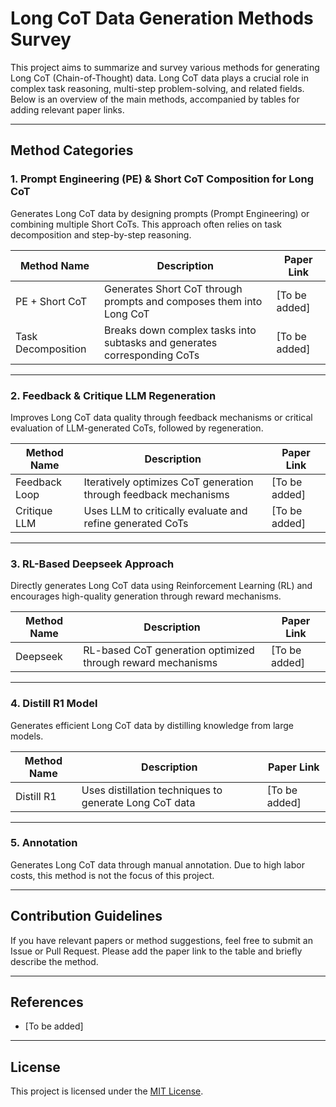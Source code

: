 # Long CoT Data Generation Methods Survey

This project aims to summarize and survey various methods for generating Long CoT (Chain-of-Thought) data. Long CoT data plays a crucial role in complex task reasoning, multi-step problem-solving, and related fields. Below is an overview of the main methods, accompanied by tables for adding relevant paper links.

---

## Method Categories

### 1. **Prompt Engineering (PE) & Short CoT Composition for Long CoT**
Generates Long CoT data by designing prompts (Prompt Engineering) or combining multiple Short CoTs. This approach often relies on task decomposition and step-by-step reasoning.

| Method Name | Description | Paper Link |
|-------------|-------------|------------|
| PE + Short CoT | Generates Short CoT through prompts and composes them into Long CoT | [To be added] |
| Task Decomposition | Breaks down complex tasks into subtasks and generates corresponding CoTs | [To be added] |

---

### 2. **Feedback & Critique LLM Regeneration**
Improves Long CoT data quality through feedback mechanisms or critical evaluation of LLM-generated CoTs, followed by regeneration.

| Method Name | Description | Paper Link |
|-------------|-------------|------------|
| Feedback Loop | Iteratively optimizes CoT generation through feedback mechanisms | [To be added] |
| Critique LLM | Uses LLM to critically evaluate and refine generated CoTs | [To be added] |

---

### 3. **RL-Based Deepseek Approach**
Directly generates Long CoT data using Reinforcement Learning (RL) and encourages high-quality generation through reward mechanisms.

| Method Name | Description | Paper Link |
|-------------|-------------|------------|
| Deepseek | RL-based CoT generation optimized through reward mechanisms | [To be added] |

---

### 4. **Distill R1 Model**
Generates efficient Long CoT data by distilling knowledge from large models.

| Method Name | Description | Paper Link |
|-------------|-------------|------------|
| Distill R1 | Uses distillation techniques to generate Long CoT data | [To be added] |

---

### 5. **Annotation**
Generates Long CoT data through manual annotation. Due to high labor costs, this method is not the focus of this project.

---

## Contribution Guidelines
If you have relevant papers or method suggestions, feel free to submit an Issue or Pull Request. Please add the paper link to the table and briefly describe the method.

---

## References
- [To be added]

---

## License
This project is licensed under the [MIT License](LICENSE).
